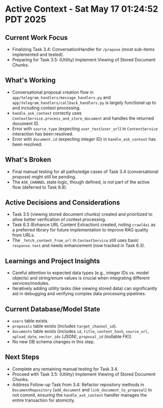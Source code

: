 # Active Context - Sat May 17 01:24:52 PDT 2025

## Current Work Focus
- Finalizing Task 3.4: ConversationHandler for `/propose` (most sub-items implemented and tested).
- Preparing for Task 3.5: (Utility) Implement Viewing of Stored Document Chunks.

## What's Working
- Conversational proposal creation flow in `app/telegram_handlers/message_handlers.py` and `app/telegram_handlers/callback_handlers.py` is largely functional up to and including context processing.
- `handle_ask_context` correctly uses `ContextService.process_and_store_document` and handles the returned document ID.
- Error with `source_type` (expecting `user_text`/`user_url`) in `ContextService` interaction has been resolved.
- Error with `document.id` (expecting integer ID) in `handle_ask_context` has been resolved.

## What's Broken
- Final manual testing for all paths/edge cases of Task 3.4 (conversational propose) might still be pending.
- The `ASK_CHANNEL` state logic, though defined, is not part of the active flow (deferred to Task 8.8).

## Active Decisions and Considerations
- Task 3.5 (viewing stored document chunks) created and prioritized to allow better verification of context processing.
- Task 6.3 (Enhance URL Content Extraction) created, noting `crawl4ai` as a preferred library for future implementation to improve RAG quality from URLs.
- The `_fetch_content_from_url` in `ContextService` still uses basic `response.text` and needs enhancement (now tracked in Task 6.3).

## Learnings and Project Insights
- Careful attention to expected data types (e.g., integer IDs vs. model objects) and string/enum values is crucial when integrating different services/modules.
- Iteratively adding utility tasks (like viewing stored data) can significantly aid in debugging and verifying complex data processing pipelines.

## Current Database/Model State
- `users` table exists.
- `proposals` table exists (includes `target_channel_id`).
- `documents` table exists (includes `id`, `title`, `content_hash`, `source_url`, `upload_date`, `vector_ids` (JSON), `proposal_id` (nullable FK)).
- No new DB schema changes in this step.

## Next Steps
- Complete any remaining manual testing for Task 3.4.
- Proceed with Task 3.5: (Utility) Implement Viewing of Stored Document Chunks.
- Address Follow-up Task from 3.4: Refactor repository methods in `DocumentRepository` (`add_document` and `link_document_to_proposal`) to not commit, ensuring the `handle_ask_context` handler manages the entire transaction for atomicity.
